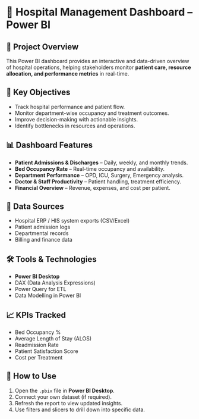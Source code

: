

# 🏥 Hospital Management Dashboard – Power BI

## 📌 Project Overview
This Power BI dashboard provides an interactive and data-driven overview of hospital operations, helping stakeholders monitor **patient care, resource allocation, and performance metrics** in real-time.

## 🎯 Key Objectives
- Track hospital performance and patient flow.
- Monitor department-wise occupancy and treatment outcomes.
- Improve decision-making with actionable insights.
- Identify bottlenecks in resources and operations.

## 📊 Dashboard Features
- **Patient Admissions & Discharges** – Daily, weekly, and monthly trends.
- **Bed Occupancy Rate** – Real-time occupancy and availability.
- **Department Performance** – OPD, ICU, Surgery, Emergency analysis.
- **Doctor & Staff Productivity** – Patient handling, treatment efficiency.
- **Financial Overview** – Revenue, expenses, and cost per patient.

## 📂 Data Sources
- Hospital ERP / HIS system exports (CSV/Excel)
- Patient admission logs
- Departmental records
- Billing and finance data

## 🛠 Tools & Technologies
- **Power BI Desktop**
- DAX (Data Analysis Expressions)
- Power Query for ETL
- Data Modelling in Power BI

## 📈 KPIs Tracked
- Bed Occupancy %
- Average Length of Stay (ALOS)
- Readmission Rate
- Patient Satisfaction Score
- Cost per Treatment

## 📌 How to Use
1. Open the `.pbix` file in **Power BI Desktop**.
2. Connect your own dataset (if required).
3. Refresh the report to view updated insights.
4. Use filters and slicers to drill down into specific data.



